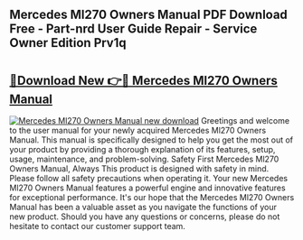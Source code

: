 ## Mercedes Ml270 Owners Manual PDF Download Free - Part-nrd User Guide Repair - Service Owner Edition Prv1q

# <h2><a href="http://cf11569.oget.top/?id=Mercedes+Ml270+Owners+Manual">🔗Download New 👉🔴 Mercedes Ml270 Owners Manual</a></h2>

[![Mercedes Ml270 Owners Manual new download](https://i.imgur.com/5g1atiW.png)](http://cf11569.oget.top/?id=Mercedes+Ml270+Owners+Manual)
Greetings and welcome to the user manual for your newly acquired Mercedes Ml270 Owners Manual. This manual is specifically designed to help you get the most out of your product by providing a thorough explanation of its features, setup, usage, maintenance, and problem-solving. Safety First Mercedes Ml270 Owners Manual, Always This product is designed with safety in mind. Please follow all safety precautions when operating it. Your new Mercedes Ml270 Owners Manual features a powerful engine and innovative features for exceptional performance. It's our hope that the Mercedes Ml270 Owners Manual has been a valuable asset as you navigate the functions of your new product. Should you have any questions or concerns, please do not hesitate to contact our customer support team.
